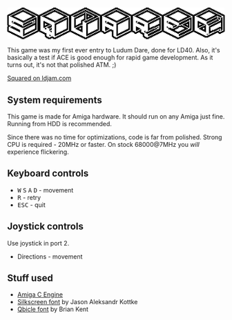 ![Squared logo](https://raw.githubusercontent.com/tehKaiN/ld40-squared/master/logo.png)

This game was my first ever entry to Ludum Dare, done for LD40. Also, it's basically a test if ACE is good enough for rapid game development. As it turns out, it's not that polished ATM. ;)

[Squared on ldjam.com](https://ldjam.com/events/ludum-dare/40/squared)

## System requirements

This game is made for Amiga hardware. It should run on any Amiga just fine. Running from HDD is recommended.

Since there was no time for optimizations, code is far from polished. Strong CPU is required - 20MHz or faster. On stock 68000@7MHz you *will* experience flickering.

## Keyboard controls
- <kbd>W</kbd> <kbd>S</kbd> <kbd>A</kbd> <kbd>D</kbd> - movement
- <kbd>R</kbd> - retry
- <kbd>ESC</kbd> - quit

## Joystick controls

Use joystick in port 2.

- Directions - movement

## Stuff used

- [Amiga C Engine](https://github.com/tehKaiN/ACE)
- [Silkscreen font](https://www.dafont.com/silkscreen.font) by Jason Aleksandr Kottke
- [Qbicle font](https://www.dafont.com/qbicle.font) by Brian Kent
